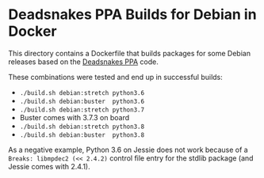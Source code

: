 # Deadsnakes PPA Builds for Debian in Docker

This directory contains a Dockerfile that builds
packages for some Debian releases based on the
[Deadsnakes PPA](https://github.com/deadsnakes) code.

These combinations were tested and end up in successful builds:

* ``./build.sh debian:stretch python3.6``
* ``./build.sh debian:buster  python3.6``
* ``./build.sh debian:stretch python3.7``
* Buster comes with 3.7.3 on board
* ``./build.sh debian:stretch python3.8``
* ``./build.sh debian:buster  python3.8``

As a negative example, Python 3.6 on Jessie does not work
because of a ``Breaks: libmpdec2 (<< 2.4.2)`` control file entry
for the stdlib package (and Jessie comes with 2.4.1).
